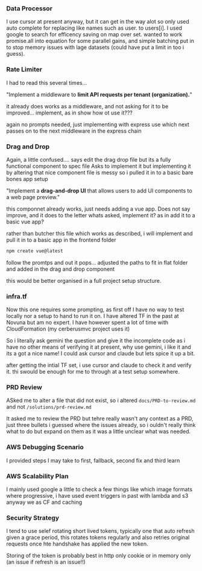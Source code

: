 ### Data Processor

I use cursor at present anyway, but it can get in the way alot so only used auto complete for replacing like names such as user. to users[i].
I used google to search for efficency saving on map over set.
wanted to work promise.all into equation for some parallel gains, and simple batching put in to stop memory issues with lage datasets (could have put a limit in too i guess).

### Rate Limiter

I had to read this several times...

"Implement a middleware to **limit API requests per tenant (organization).**"

it already does works as a middleware, and not asking for it to be improved... implement, as in show how ot use it???

again no prompts needed, just implementing with express use which next passes on to the next middleware in the express chain

### Drag and Drop

Again, a little confused.... says edit the drag drop file but its a fully functional component to spec file
Asks to implement it but implementing it by altering that nice component file is messy so i pulled it in to a basic bare bones app setup

"Implement a **drag-and-drop UI** that allows users to add UI components to a web page preview."

this componnet already works, just needs adding a vue app. Does not say improve, and it does to the letter whats asked, implement it? as in add it to a basic vue app?

rather than butcher this file which works as described, i will implement and pull it in to a basic app in the frontend folder

```bash
npm create vue@latest
```

follow the promtps and out it pops... adjusted the paths to fit in flat folder and added in the drag and drop component

this would be better organised in a full project setup structure.

### infra.tf

Now this one requires some prompting, as first off I have no way to test locally nor a setup to hand to run it on.
I have altered TF in the past at Novuna but am no expert. I have however spent a lot of time with CloudFormation (my cerberusmvc project uses it)

So i literally ask gemini the question and give it the incomplete code as i have no other means of verifying it at present, why use gemini, i like it and its a got a nice name! I could ask cursor and claude but lets spice it up a bit.

after getting the intial TF set, i use cursor and claude to check it and verify it. thi swould be enough for me to through at a test setup somewhere.

### PRD Review

ASked me to alter a file that did not exist, so i altered `docs/PRD-to-review.md` and not `/solutions/prd-review.md`

It asked me to review the PRD but tehre really wasn't any context as a PRD, just three bullets i guessed where the issues already, so i ouldn't really think what to do but expand on them as it was a little unclear what was needed.

### AWS Debugging Scenario

I provided steps I may take to first, fallback, second fix and third learn

### AWS Scalability Plan

I mainly used google a little to check a few things like which image formats where progressive, i have used event triggers in past with lambda and s3 anyway we as CF and caching

### Security Strategy

I tend to use selef rotating short lived tokens, typically one that auto refresh given a grace period, this rotates tokens regularly and also retries original requests once hte handshake has applied the new token.

Storing of the token is probably best in http only cookie or in memory only (an issue if refresh is an issue!!)